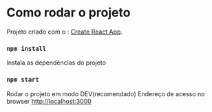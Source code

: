 # Como rodar o projeto

Projeto criado com o : [Create React App](https://github.com/facebook/create-react-app).

### `npm install`

Instala as dependências do projeto

### `npm start`

Rodar o projeto em modo DEV(recomendado)
Endereço de acesso no browser [http://localhost:3000](http://localhost:3000)

